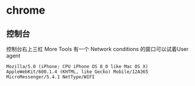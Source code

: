 # chrome

## 控制台

控制台右上三杠 More Tools 有一个 Network conditions 的窗口可以试着User agent

``` Agent
Mozilla/5.0 (iPhone; CPU iPhone OS 8_0 like Mac OS X) AppleWebKit/600.1.4 (KHTML, like Gecko) Mobile/12A365 MicroMessenger/5.4.1 NetType/WIFI
```
